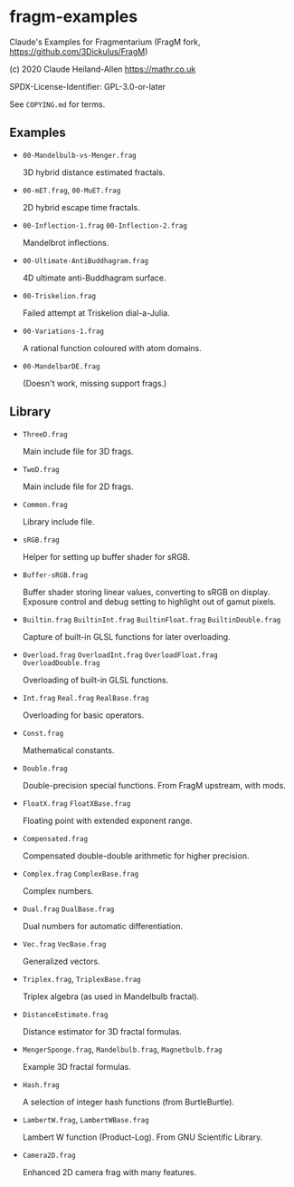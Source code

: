 # fragm-examples

Claude's Examples for Fragmentarium
(FragM fork, <https://github.com/3Dickulus/FragM>)

(c) 2020 Claude Heiland-Allen <https://mathr.co.uk>

SPDX-License-Identifier: GPL-3.0-or-later

See `COPYING.md` for terms.


## Examples

  - `00-Mandelbulb-vs-Menger.frag`

    3D hybrid distance estimated fractals.

  - `00-mET.frag`, `00-MuET.frag`

    2D hybrid escape time fractals.

  - `00-Inflection-1.frag` `00-Inflection-2.frag`

    Mandelbrot inflections.

  - `00-Ultimate-AntiBuddhagram.frag`

    4D ultimate anti-Buddhagram surface.

  - `00-Triskelion.frag`

    Failed attempt at Triskelion dial-a-Julia.

  - `00-Variations-1.frag`

    A rational function coloured with atom domains.

  - `00-MandelbarDE.frag`

    (Doesn't work, missing support frags.)


## Library

  - `ThreeD.frag`

    Main include file for 3D frags.

  - `TwoD.frag`

    Main include file for 2D frags.

  - `Common.frag`

    Library include file.

  - `sRGB.frag`

    Helper for setting up buffer shader for sRGB.

  - `Buffer-sRGB.frag`

    Buffer shader storing linear values, converting to sRGB on display.
    Exposure control and debug setting to highlight out of gamut pixels.

  - `Builtin.frag` `BuiltinInt.frag` `BuiltinFloat.frag` `BuiltinDouble.frag`

    Capture of built-in GLSL functions for later overloading.

  - `Overload.frag` `OverloadInt.frag` `OverloadFloat.frag` `OverloadDouble.frag`

    Overloading of built-in GLSL functions.

  - `Int.frag` `Real.frag` `RealBase.frag`

    Overloading for basic operators.

  - `Const.frag`

    Mathematical constants.

  - `Double.frag`

    Double-precision special functions.  From FragM upstream, with mods.

  - `FloatX.frag` `FloatXBase.frag`

    Floating point with extended exponent range.

  - `Compensated.frag`

    Compensated double-double arithmetic for higher precision.

  - `Complex.frag` `ComplexBase.frag`

    Complex numbers.

  - `Dual.frag` `DualBase.frag`

    Dual numbers for automatic differentiation.

  - `Vec.frag` `VecBase.frag`

    Generalized vectors.

  - `Triplex.frag`, `TriplexBase.frag`

    Triplex algebra (as used in Mandelbulb fractal).

  - `DistanceEstimate.frag`

    Distance estimator for 3D fractal formulas.

  - `MengerSponge.frag`, `Mandelbulb.frag`, `Magnetbulb.frag`

    Example 3D fractal formulas.

  - `Hash.frag`

    A selection of integer hash functions (from BurtleBurtle).

  - `LambertW.frag`, `LambertWBase.frag`

    Lambert W function (Product-Log).  From GNU Scientific Library.

  - `Camera2D.frag`

    Enhanced 2D camera frag with many features.
